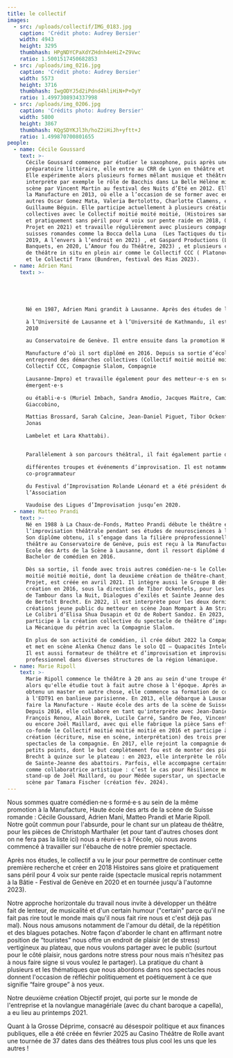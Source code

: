```yaml
---
title: le collectif
images:
  - src: /uploads/collectif/IMG_0183.jpg
    caption: 'Crédit photo: Audrey Bersier'
    width: 4943
    height: 3295
    thumbhash: HPgNDYCPaXdYZHdnh4eHiZ+Z9Vwc
    ratio: 1.5001517450682853
  - src: /uploads/img_0216.jpg
    caption: 'Crédit photo: Audrey Bersier'
    width: 5573
    height: 3716
    thumbhash: IwgODYJ5d2iPdnd4hliHiN+P+OyY
    ratio: 1.4997308934337998
  - src: /uploads/img_0206.jpg
    caption: 'Crédits photo: Audrey Bersier'
    width: 5800
    height: 3867
    thumbhash: KQgSDYKJl3h/hoZ2iHiJh+yftt+J
    ratio: 1.499870700801655
people:
  - name: Cécile Goussard
    text: >-
      Cécile Goussard commence par étudier le saxophone, puis après une classe
      préparatoire littéraire, elle entre au CRR de Lyon en théâtre et en chant.
      Elle expérimente alors plusieurs formes mêlant musique et théâtre, et
      interprète par exemple le rôle de Bacchis dans La Belle Hélène mise en
      scène par Vincent Martin au festival des Nuits d’Eté en 2012. Elle intègre
      la Manufacture en 2013, où elle a l’occasion de se former avec entre
      autres Oscar Gomez Mata, Valeria Bertolotto, Charlotte Clamens, et
      Guillaume Béguin. Elle participe actuellement à plusieurs créations
      collectives avec le Collectif moitié moité moitié, (Histoires sans gloire
      et pratiquement sans péril pour 4 voix sur pente raide en 2018, Objectif
      Projet en 2021) et travaille régulièrement avec plusieurs compagnies
      suisses romandes comme la Bocca della Luna  (Les Tactiques du tic tac en
      2019, A l’envers à l’endroit en 2021) , et Gaspard Productions (Les
      Banquets, en 2020, L’Amour fou du Théâtre, 2023) , et plusieurs collectifs
      de théâtre in situ en plein air comme le Collectif CCC ( Platonov, 2022)
      et le Collectif Tranx (Bundren, festival des Rias 2023).
  - name: Adrien Mani
    text: >-





      Né en 1987, Adrien Mani grandit à Lausanne. Après des études de lettres

      à l’Université de Lausanne et à l’Université de Kathmandu, il est admis en
      2010

      au Conservatoire de Genève. Il entre ensuite dans la promotion H de la

      Manufacture d’où il sort diplômé en 2016. Depuis sa sortie d’école, il
      entreprend des démarches collectives (Collectif moitié moitié moitié,
      Collectif CCC, Compagnie Slalom, Compagnie

      Lausanne-Impro) et travaille également pour des metteur·e·s en scène
      émergent·e·s

      ou établi·e·s (Muriel Imbach, Sandra Amodio, Jacques Maitre, Camille
      Giaccobino,

      Mattias Brossard, Sarah Calcine, Jean-Daniel Piguet, Tibor Ockenfels,
      Jonas

      Lambelet et Lara Khattabi).


      Parallèlement à son parcours théâtral, il fait également partie de

      différentes troupes et événements d’improvisation. Il est notamment
      co-programmateur

      du Festival d’Improvisation Rolande Léonard et a été président de
      l’Association

      Vaudoise des Ligues d’Improvisation jusqu’en 2020.
  - name: Matteo Prandi
    text: >-
      Né en 1988 à La Chaux-de-Fonds, Matteo Prandi débute le théâtre et
      l’improvisation théâtrale pendant ses études de neurosciences à l’EPFL.
      Son diplôme obtenu, il s’engage dans la filière préprofessionnelle de
      théâtre au Conservatoire de Genève, puis est reçu à la Manufacture - Haute
      Ecole des Arts de la Scène à Lausanne, dont il ressort diplômé d’un
      Bachelor de comédien en 2016.

      Dès sa sortie, il fonde avec trois autres comédien·ne·s le Collectif
      moitié moitié moitié, dont la deuxième création de théâtre-chant, Objectif
      Projet, est créée en avril 2021. Il intègre aussi le Groupe B dès sa
      création en 2016, sous la direction de Tibor Ockenfels, pour les créations
      de Tambour dans la Nuit, Dialogues d’exilés et Sainte Jeanne des abattoirs
      de Bertolt Brecht. En 2022, il est interprète pour les deux dernières
      créations jeune public du metteur en scène Joan Mompart à Am Stram Gram :
      Le Colibri d’Elisa Shua Dusapin et Oz de Robert Sandoz. En 2023, il
      participe à la création collective du spectacle de théâtre d’improvisation
      La Mécanique du pétrin avec la Compagnie Slalom.

      En plus de son activité de comédien, il crée début 2022 la Compagnie QED
      et met en scène Alenka Chenuz dans le solo QI – Quapacités Intelectuèles.
      Il est aussi formateur de théâtre et d’improvisation et improvisateur
      professionnel dans diverses structures de la région lémanique.
  - name: Marie Ripoll
    text: >-
      Marie Ripoll commence le théâtre à 20 ans au sein d'une troupe étudiante,
      alors qu'elle étudie tout à fait autre chose à l'époque. Après avoir
      obtenu un master en autre chose, elle commence sa formation de comédienne
      à l'EDT91 en banlieue parisienne. En 2013, elle débarque à Lausanne pour
      faire la Manufacture - Haute école des arts de la scène de Suisse romande.
      Depuis 2016, elle collabore en tant qu'interprète avec Jean-Daniel Piguet,
      François Renou, Alain Borek, Lucile Carré, Sandro De Feo, Vincent Bonillo
      ou encore Joël Maillard, avec qui elle fabrique la pièce Sans effort. Elle
      co-fonde le Collectif moitié moitié moitié en 2016 et participe à la
      création (écriture, mise en scène, interprétation) des trois premiers
      spectacles de la compagnie. En 2017, elle rejoint la compagnie des Trois
      petits points, dont le but complètement fou est de monter des pièces de
      Brecht à quinze sur le plateau : en 2023, elle interprète le rôle éponyme
      de Sainte-Jeanne des abattoirs. Parfois, elle accompagne certains projets
      comme collaboratrice artistique : c’est le cas pour Résilience mon cul, un
      stand-up de Joël Maillard, ou pour Médée superstar, un spectacle mis en
      scène par Tamara Fischer (création fév. 2024).
---
```


Nous sommes quatre comédien·ne·s formé·e·s au sein de la même promotion à la Manufacture, Haute école des arts de la scène de Suisse romande : Cécile Goussard, Adrien Mani, Matteo Prandi et Marie Ripoll. Notre goût commun pour l'absurde, pour le chant sur un plateau de théâtre, pour les pièces de Christoph Marthaler (et pour tant d'autres choses dont on ne fera pas la liste ici) nous a réuni·e·s à l'école, où nous avons commencé à travailler sur l'ébauche de notre premier spectacle.

Après nos études, le collectif a vu le jour pour permettre de continuer cette première recherche et créer en 2018 Histoires sans gloire et pratiquement sans péril pour 4 voix sur pente raide (spectacle musical repris notamment à la Bâtie - Festival de Genève en 2020 et en tournée jusqu'à l'automne 2023).

Notre approche horizontale du travail nous invite à développer un théâtre fait de lenteur, de musicalité et d'un certain humour ("certain" parce qu'il ne fait pas rire tout le monde mais qu'il nous fait rire nous et c'est déjà pas mal). Nous nous amusons notamment de l'amour du détail, de la répétition et des blagues potaches. Notre façon d'aborder le chant en affirmant notre position de “touristes” nous offre un endroit de plaisir (et de stress) vertigineux au plateau, que nous voulons partager avec le public (surtout pour le côté plaisir, nous gardons notre stress pour nous mais n'hésitez pas à nous faire signe si vous voulez le partager). La pratique du chant à plusieurs et les thématiques que nous abordons dans nos spectacles nous donnent l'occasion de réfléchir politiquement et poétiquement à ce que signifie “faire groupe” à nos yeux.

Notre deuxième création Objectif projet, qui porte sur le monde de l'entreprise et la novlangue managériale (avec du chant baroque a capella), a eu lieu au printemps 2021.

Quant à la Grosse Déprime, consacré au désespoir politique et aux finances publiques, elle a été créée en février 2025 au Casino Théâtre de Rolle avant une tournée de 37 dates dans des théâtres tous plus cool les uns que les autres !
